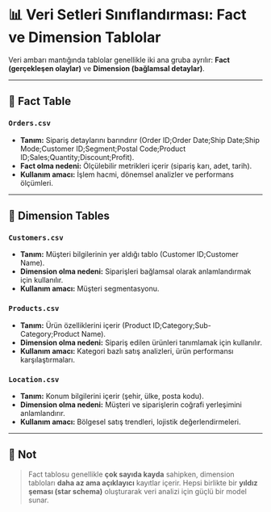 # 📊 Veri Setleri Sınıflandırması: Fact ve Dimension Tablolar

Veri ambarı mantığında tablolar genellikle iki ana gruba ayrılır: **Fact (gerçekleşen olaylar)** ve **Dimension (bağlamsal detaylar)**.

---

## 🎯 Fact Table

### `Orders.csv`
- **Tanım:** Sipariş detaylarını barındırır (Order ID;Order Date;Ship Date;Ship Mode;Customer ID;Segment;Postal Code;Product ID;Sales;Quantity;Discount;Profit).
- **Fact olma nedeni:** Ölçülebilir metrikleri içerir (sipariş karı, adet, tarih).
- **Kullanım amacı:** İşlem hacmi, dönemsel analizler ve performans ölçümleri.

---

## 🧩 Dimension Tables

### `Customers.csv`
- **Tanım:** Müşteri bilgilerinin yer aldığı tablo (Customer ID;Customer Name).
- **Dimension olma nedeni:** Siparişleri bağlamsal olarak anlamlandırmak için kullanılır.
- **Kullanım amacı:** Müşteri segmentasyonu.

### `Products.csv`
- **Tanım:** Ürün özelliklerini içerir (Product ID;Category;Sub-Category;Product Name).
- **Dimension olma nedeni:** Sipariş edilen ürünleri tanımlamak için kullanılır.
- **Kullanım amacı:** Kategori bazlı satış analizleri, ürün performansı karşılaştırmaları.

### `Location.csv`
- **Tanım:** Konum bilgilerini içerir (şehir, ülke, posta kodu).
- **Dimension olma nedeni:** Müşteri ve siparişlerin coğrafi yerleşimini anlamlandırır.
- **Kullanım amacı:** Bölgesel satış trendleri, lojistik değerlendirmeleri.

---

## 🧠 Not
> Fact tablosu genellikle **çok sayıda kayda** sahipken, dimension tabloları **daha az ama açıklayıcı** kayıtlar içerir. Hepsi birlikte bir **yıldız şeması (star schema)** oluşturarak veri analizi için güçlü bir model sunar.

